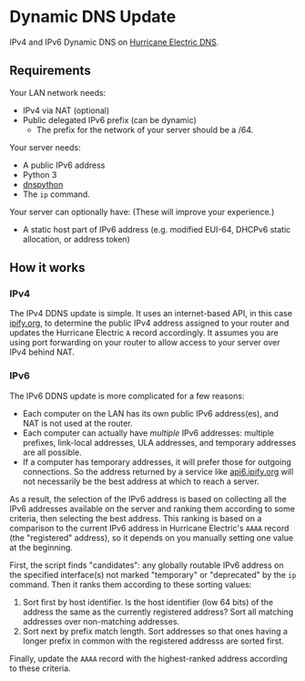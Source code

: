 # Dynamic DNS Update

IPv4 and IPv6 Dynamic DNS on [Hurricane Electric DNS](https://dns.he.net/).

## Requirements

Your LAN network needs:

* IPv4 via NAT (optional)
* Public delegated IPv6 prefix (can be dynamic)
  - The prefix for the network of your server should be a /64.

Your server needs:

* A public IPv6 address
* Python 3
* [dnspython](https://dnspython.readthedocs.io/en/latest/)
* The `ip` command.

Your server can optionally have: (These will improve your experience.)

* A static host part of IPv6 address (e.g. modified EUI-64, DHCPv6 static allocation, or address token)

## How it works

### IPv4

The IPv4 DDNS update is simple. It uses an internet-based API, in this case [ipify.org](https://ipify.org), 
to determine the public IPv4 address assigned to your router and updates the Hurricane Electric `A` record accordingly. 
It assumes you are using port forwarding on your router to allow access to your server over IPv4 behind NAT.

### IPv6

The IPv6 DDNS update is more complicated for a few reasons:

* Each computer on the LAN has its own public IPv6 address(es), and NAT is not used at the router.
* Each computer can actually have *multiple* IPv6 addresses: multiple prefixes, link-local addresses, ULA addresses,
and temporary addresses are all possible.
* If a computer has temporary addresses, it will prefer those for outgoing connections. So the address returned by
a service like [api6.ipify.org](https://api6.ipify.org) will not necessarily be the best address at which to reach a server.

As a result, the selection of the IPv6 address is based on collecting all the IPv6 addresses available on the server and
ranking them according to some criteria, then selecting the best address. This ranking is based on a comparison to
the current IPv6 address in Hurricane Electric's `AAAA` record (the "registered" address), so it depends on you manually 
setting one value at the beginning.

First, the script finds "candidates": any globally routable IPv6 address on the specified interface(s) not marked 
"temporary" or "deprecated" by the `ip` command. Then it ranks them according to these sorting values:

1. Sort first by host identifier. Is the host identifier (low 64 bits) of the address the same as the currently registered
address? Sort all matching addresses over non-matching addresses.
2. Sort next by prefix match length. Sort addresses so that ones having a longer prefix in common with the registered addresss
are sorted first.

Finally, update the `AAAA` record with the highest-ranked address according to these criteria.
